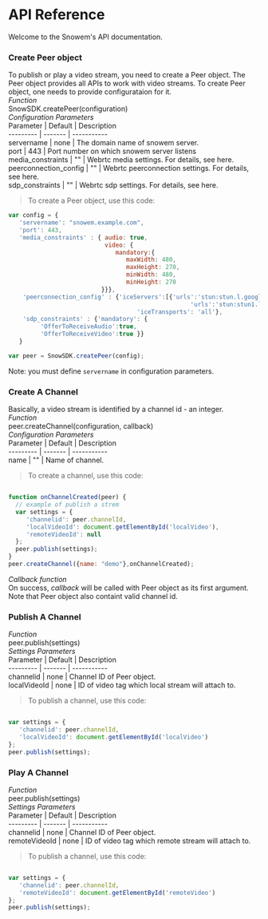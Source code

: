 API Reference
================

Welcome to the Snowem's API documentation. 

### Create Peer object

To publish or play a video stream, you need to create a Peer object. The Peer object provides all APIs to work with video streams. To create Peer object, one needs to provide configurataion for it.  
*Function*  
SnowSDK.createPeer(configuration)  
*Configuration Parameters*  
Parameter | Default | Description  
--------- | ------- | -----------  
servername | none | The domain name of snowem server.  
port | 443 | Port number on which snowem server listens  
media_constraints | "" | Webrtc media settings. For details, see here.  
peerconnection_config | "" | Webrtc peerconnection settings. For details, see here.  
sdp_constraints | "" | Webrtc sdp settings. For details, see here.  

> To create a Peer object, use this code:

```javascript
var config = { 
   'servername': "snowem.example.com",
   'port': 443,
   'media_constraints' : { audio: true, 
                           video: {
                              mandatory:{
                                 maxWidth: 480,
                                 maxHeight: 270,
                                 minWidth: 480,
                                 minHeight: 270 
                          }}},
    'peerconnection_config' : {'iceServers':[{'urls':'stun:stun.l.google.com:19302',
                                                   'urls':'stun:stun1.l.google.com:19302'}],
                                    'iceTransports': 'all'},
    'sdp_constraints' : {'mandatory': {
         'OfferToReceiveAudio':true,
         'OfferToReceiveVideo':true }}
   }   

var peer = SnowSDK.createPeer(config);

```
Note: you must define `servername` in configuration parameters.  

### Create A Channel

Basically, a video stream is identified by a channel id - an integer.  
_Function_  
peer.createChannel(configuration, callback)  
_Configuration Parameters_  
Parameter | Default | Description  
--------- | ------- | -----------  
name | "" | Name of channel.  


> To create a channel, use this code:

```javascript

function onChannelCreated(peer) {
  // example of publish a strem
  var settings = { 
     'channelid': peer.channelId,
     'localVideoId': document.getElementById('localVideo'),
     'remoteVideoId': null
  };  
  peer.publish(settings);
}
peer.createChannel({name: "demo"},onChannelCreated);  
```
_Callback function_  
On success, _callback_ will be called with Peer object as its first argument. Note that Peer object also containt valid channel id.

### Publish A Channel

_Function_  
peer.publish(settings)  
_Settings Parameters_  
Parameter | Default | Description  
--------- | ------- | -----------  
channelid | none | Channel ID of Peer object.  
localVideoId | none | ID of video tag which local stream will attach to.  

> To publish a channel, use this code:

```javascript

var settings = { 
   'channelid': peer.channelId,
   'localVideoId': document.getElementById('localVideo')
};  
peer.publish(settings);

```

### Play A Channel

_Function_  
peer.publish(settings)  
_Settings Parameters_  
Parameter | Default | Description  
--------- | ------- | -----------  
channelid | none | Channel ID of Peer object.  
remoteVideoId | none | ID of video tag which remote stream will attach to.  

> To publish a channel, use this code:

```javascript

var settings = { 
   'channelid': peer.channelId,
   'remoteVideoId': document.getElementById('remoteVideo')
};  
peer.publish(settings);

```





